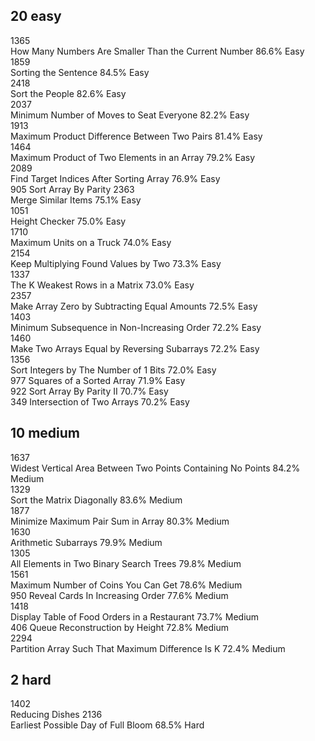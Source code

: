 ## 20 easy
1365	
How Many Numbers Are Smaller Than the Current Number	86.6%	Easy	
1859	
Sorting the Sentence	84.5%	Easy	
2418	
Sort the People	82.6%	Easy	
2037	
Minimum Number of Moves to Seat Everyone	82.2%	Easy	
1913	
Maximum Product Difference Between Two Pairs	81.4%	Easy	
1464	
Maximum Product of Two Elements in an Array	79.2%	Easy	
2089	
Find Target Indices After Sorting Array	76.9%	Easy	
905	
Sort Array By Parity
2363	
Merge Similar Items	75.1%	Easy	
1051	
Height Checker	75.0%	Easy	
1710	
Maximum Units on a Truck	74.0%	Easy	
2154	
Keep Multiplying Found Values by Two	73.3%	Easy	
1337	
The K Weakest Rows in a Matrix	73.0%	Easy	
2357	
Make Array Zero by Subtracting Equal Amounts	72.5%	Easy	
1403	
Minimum Subsequence in Non-Increasing Order	72.2%	Easy	
1460	
Make Two Arrays Equal by Reversing Subarrays	72.2%	Easy	
1356	
Sort Integers by The Number of 1 Bits	72.0%	Easy	
977	
Squares of a Sorted Array	71.9%	Easy	
922	
Sort Array By Parity II	70.7%	Easy	
349	
Intersection of Two Arrays	70.2%	Easy	

## 10 medium
1637	
Widest Vertical Area Between Two Points Containing No Points	84.2%	Medium	
1329	
Sort the Matrix Diagonally	83.6%	Medium	
1877	
Minimize Maximum Pair Sum in Array	80.3%	Medium	
1630	
Arithmetic Subarrays	79.9%	Medium	
1305	
All Elements in Two Binary Search Trees	79.8%	Medium	
1561	
Maximum Number of Coins You Can Get	78.6%	Medium	
950	
Reveal Cards In Increasing Order	77.6%	Medium	
1418	
Display Table of Food Orders in a Restaurant	73.7%	Medium	
406	
Queue Reconstruction by Height	72.8%	Medium	
2294	
Partition Array Such That Maximum Difference Is K	72.4%	Medium	

## 2 hard
1402	
Reducing Dishes
2136	
Earliest Possible Day of Full Bloom	68.5%	Hard	

